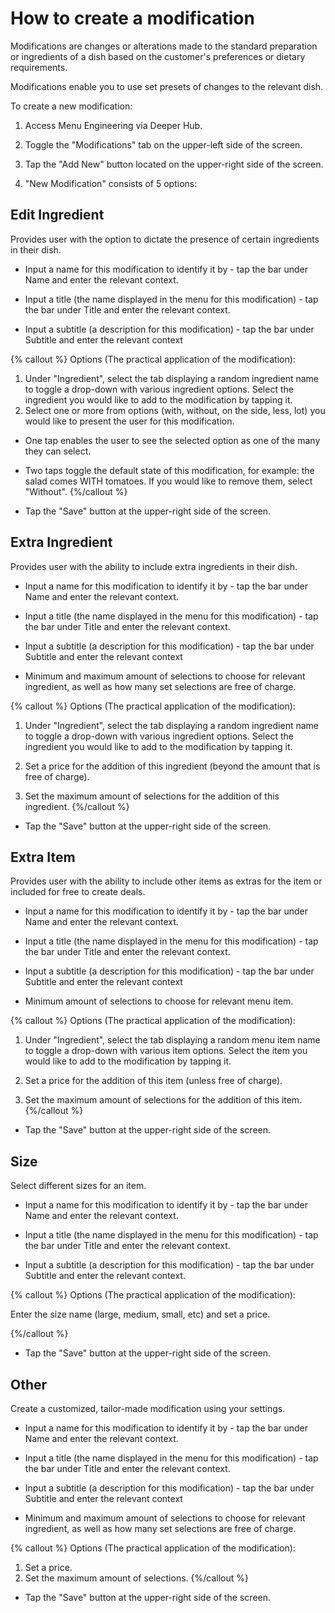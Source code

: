 # How to create a modification

Modifications are changes or alterations made to the standard preparation or ingredients of a dish based on the customer's preferences or dietary requirements.

Modifications enable you to  use set presets of changes to the relevant dish.

To create a new modification:

1. Access Menu Engineering via Deeper Hub. 
 
2. Toggle the "Modifications" tab on the upper-left side of the screen. 

3. Tap the "Add New" button located on the upper-right side of the screen. 

4. "New Modification" consists of 5 options: 

## Edit Ingredient
Provides user with the option to dictate the presence of certain ingredients in their dish. 
- Input a name for this modification to identify it by - tap the bar under Name and enter the relevant context.

- Input a title (the name displayed in the menu for this modification) - tap the bar under Title and enter the relevant context.

- Input a subtitle (a description for this modification) - tap the bar under Subtitle and enter the relevant context

{% callout %}
 Options (The practical application of the modification): 

1. Under "Ingredient", select the tab displaying a random ingredient name to toggle a drop-down with various ingredient options. Select the ingredient you would like to add to the modification by tapping it. 
2. Select one or more from options (with, without, on the side, less, lot) you would like to present the user for this modification. 
- One tap enables the user to see the selected option as one of the many they can select. 
- Two taps toggle the default state of this modification, for example: the salad comes WITH tomatoes. If you would like to remove them, select "Without". 
{%/callout %}

- Tap the "Save" button at the upper-right side of the screen.

## Extra Ingredient

Provides user with the ability to include extra ingredients in their dish. 

- Input a name for this modification to identify it by - tap the bar under Name and enter the relevant context.

- Input a title (the name displayed in the menu for this modification) - tap the bar under Title and enter the relevant context.

- Input a subtitle (a description for this modification) - tap the bar under Subtitle and enter the relevant context

- Minimum and maximum amount of selections to choose for relevant ingredient, as well as how many set selections are free of charge. 

{% callout %}
 Options (The practical application of the modification): 

1. Under "Ingredient", select the tab displaying a random ingredient name to toggle a drop-down with various ingredient options. Select the ingredient you would like to add to the modification by tapping it. 

2. Set a price for the addition of this ingredient (beyond the amount that is free of charge).

3. Set the maximum amount of selections for the addition of this ingredient. 
{%/callout %}

- Tap the "Save" button at the upper-right side of the screen.


## Extra Item
Provides user with the ability to include other items as extras for the item or included for free to create deals. 

- Input a name for this modification to identify it by - tap the bar under Name and enter the relevant context.

- Input a title (the name displayed in the menu for this modification) - tap the bar under Title and enter the relevant context.

- Input a subtitle (a description for this modification) - tap the bar under Subtitle and enter the relevant context

- Minimum amount of selections to choose for relevant menu item. 

{% callout %}
 Options (The practical application of the modification): 

1. Under "Ingredient", select the tab displaying a random menu item name to toggle a drop-down with various item options. Select the item you would like to add to the modification by tapping it. 

2. Set a price for the addition of this item (unless free of charge).

3. Set the maximum amount of selections for the addition of this item. 
{%/callout %}

- Tap the "Save" button at the upper-right side of the screen.


## Size
Select different sizes for an item. 

- Input a name for this modification to identify it by - tap the bar under Name and enter the relevant context.

- Input a title (the name displayed in the menu for this modification) - tap the bar under Title and enter the relevant context.

- Input a subtitle (a description for this modification) - tap the bar under Subtitle and enter the relevant context.

{% callout %}
Options (The practical application of the modification):

 Enter the size name (large, medium, small, etc) and set a price. 
    
{%/callout %}

- Tap the "Save" button at the upper-right side of the screen.


## Other

Create a customized, tailor-made modification using your settings.

- Input a name for this modification to identify it by - tap the bar under Name and enter the relevant context.

- Input a title (the name displayed in the menu for this modification) - tap the bar under Title and enter the relevant context.

- Input a subtitle (a description for this modification) - tap the bar under Subtitle and enter the relevant context

- Minimum and maximum amount of selections to choose for relevant ingredient, as well as how many set selections are free of charge.

{% callout %}
Options (The practical application of the modification):

1. Set a price.
2. Set the maximum amount of selections. 
{%/callout %}

- Tap the "Save" button at the upper-right side of the screen.
